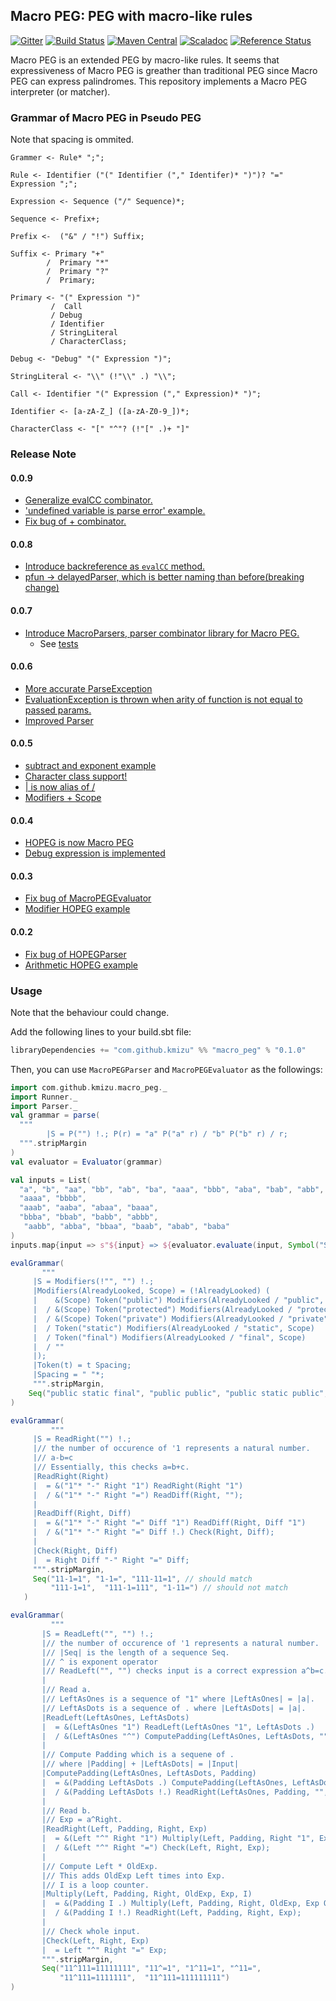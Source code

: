 ## Macro PEG: PEG with macro-like rules
 
[![Gitter](https://badges.gitter.im/kmizu/macro_peg.svg)](https://gitter.im/kmizu/macro_peg?utm_source=badge&utm_medium=badge&utm_campaign=pr-badge)
[![Build Status](https://travis-ci.org/kmizu/macro_peg.png?branch=master)](https://travis-ci.org/kmizu/macro_peg)
[![Maven Central](https://maven-badges.herokuapp.com/maven-central/com.github.kmizu/macro_peg_2.11/badge.svg)](https://maven-badges.herokuapp.com/maven-central/com.github.kmizu/macro_peg_2.11)
[![Scaladoc](http://javadoc-badge.appspot.com/com.github.kmizu/macro_peg_2.11.svg?label=scaladoc)](http://javadoc-badge.appspot.com/com.github.kmizu/macro_peg_2.11/index.html#com.github.kmizu.macro_peg.package)
[![Reference Status](https://www.versioneye.com/java/com.github.kmizu:macro_peg_2.11/reference_badge.svg?style=flat)](https://www.versioneye.com/java/com.github.kmizu:macro_peg_2.11/references)

Macro PEG is an extended PEG by macro-like rules.  It seems that expressiveness of Macro PEG
is greather than traditional PEG since Macro PEG can express palindromes.  This repository implements a Macro PEG
interpreter (or matcher).

### Grammar of Macro PEG in Pseudo PEG

Note that spacing is ommited.

    Grammer <- Rule* ";";
    
    Rule <- Identifier ("(" Identifier ("," Identifer)* ")")? "=" Expression ";";
    
    Expression <- Sequence ("/" Sequence)*;
    
    Sequence <- Prefix+;
    
    Prefix <-  ("&" / "!") Suffix;
    
    Suffix <- Primary "+"
            /  Primary "*"
            /  Primary "?"
            /  Primary;
    
    Primary <- "(" Expression ")"
             /  Call
             / Debug
             / Identifier
             / StringLiteral
             / CharacterClass;
             
    Debug <- "Debug" "(" Expression ")";
    
    StringLiteral <- "\\" (!"\\" .) "\\";
    
    Call <- Identifier "(" Expression ("," Expression)* ")";
    
    Identifier <- [a-zA-Z_] ([a-zA-Z0-9_])*;
    
    CharacterClass <- "[" "^"? (!"[" .)+ "]"
    
### Release Note

#### 0.0.9

* [Generalize evalCC combinator.](https://github.com/kmizu/macro_peg/commit/fd4525f86d30b3dd6573f33deebdc5f00a08c9a3)
* ['undefined variable is parse error' example.](https://github.com/kmizu/macro_peg/commit/bbfc7b1bd9c4fdabac9a45050cbe1416ff09db7e)
* [Fix bug of + combinator.](https://github.com/kmizu/macro_peg/commit/187e4489d062286a66c6dc39c73bd559543d746c)

#### 0.0.8
* [Introduce backreference as `evalCC` method.](https://github.com/kmizu/macro_peg/commit/91154c8da2148f38434bb91b292b202429d21de1)
* [pfun -> delayedParser, which is better naming than before(breaking change)](https://github.com/kmizu/macro_peg/commit/e5195caaa0248e8a05233326081de0296ce3dc26)

#### 0.0.7
* [Introduce MacroParsers, parser combinator library for Macro PEG.](https://github.com/kmizu/macro_peg/commit/3866502bf699ff6aac2426fc21a9fa6e97c00d09)
  * See [tests](https://github.com/kmizu/macro_peg/blob/3866502bf699ff6aac2426fc21a9fa6e97c00d09/src/test/scala/com/github/kmizu/macro_peg/MacroParsersSpec.scala)

#### 0.0.6
* [More accurate ParseException](https://github.com/kmizu/macro_peg/commit/40f9c1198127307f6f8e7f151c2fa216b0d6dca0)
* [EvaluationException is thrown when arity of function is not equal to passed params.](https://github.com/kmizu/macro_peg/commit/cceaf815debc5995d88b8019479bf156e0047016)
* [Improved Parser](https://github.com/kmizu/macro_peg/commit/4038366c73086c7ef50384e39db6e004f88b34cd)

#### 0.0.5
* [subtract and exponent example](https://github.com/kmizu/macro_peg/commit/c6fcd9c77174400c5629cc3ee5f243ff174f5ea2)
* [Character class support!](https://github.com/kmizu/macro_peg/commit/753dbca88a64bbba1dd57e4f9ca29e763f25c570)
* [| is now alias of /](https://github.com/kmizu/macro_peg/commit/11bc7037d5699f9fb4a168aa9801f3f6251f8c8a)
* [Modifiers + Scope](https://github.com/kmizu/macro_peg/commit/2d523000782ea0b9b3deca3d54cc7fb3cded7657)

#### 0.0.4
* [HOPEG is now Macro PEG](https://github.com/kmizu/macro_peg/commit/8bd5129ccb6268d09b72ef7460e16b873f0fc3f3)
* [Debug expression is implemented](https://github.com/kmizu/macro_peg/commit/d013760105974a8446da023147f0cade10679c8a)

#### 0.0.3
* [Fix bug of MacroPEGEvaluator](https://github.com/kmizu/macro_peg/commit/86b7c43ef52b9a6d2e81fcb541aca93e89b276ae)
* [Modifier HOPEG example](https://github.com/kmizu/macro_peg/commit/00221379bec06ddf3392e50803f6bf5d1316b579)

#### 0.0.2

* [Fix bug of HOPEGParser](https://github.com/kmizu/macro_peg/commit/a7a72bcffd22401b9fec7a71ff2a5992e6fe7448)
* [Arithmetic HOPEG example](https://github.com/kmizu/macro_peg/commit/1aadc5585490a13e6eb7cdbf60547eea1b424052)

### Usage

Note that the behaviour could change.

Add the following lines to your build.sbt file:

```scala
libraryDependencies += "com.github.kmizu" %% "macro_peg" % "0.1.0"
```

Then, you can use `MacroPEGParser` and `MacroPEGEvaluator` as the followings:

```scala
import com.github.kmizu.macro_peg._
import Runner._
import Parser._
val grammar = parse(
  """
        |S = P("") !.; P(r) = "a" P("a" r) / "b" P("b" r) / r;
  """.stripMargin
)
val evaluator = Evaluator(grammar)

val inputs = List(
  "a", "b", "aa", "bb", "ab", "ba", "aaa", "bbb", "aba", "bab", "abb", "baa", "aab", "bba",
  "aaaa", "bbbb", 
  "aaab", "aaba", "abaa", "baaa",
  "bbba", "bbab", "babb", "abbb",
   "aabb", "abba", "bbaa", "baab", "abab", "baba"
)
inputs.map{input => s"${input} => ${evaluator.evaluate(input, Symbol("S"))}"}.mkString("\n")

evalGrammar(
       """
     |S = Modifiers(!"", "") !.;
     |Modifiers(AlreadyLooked, Scope) = (!AlreadyLooked) (
     |    &(Scope) Token("public") Modifiers(AlreadyLooked / "public", "public")
     |  / &(Scope) Token("protected") Modifiers(AlreadyLooked / "protected", "protected")
     |  / &(Scope) Token("private") Modifiers(AlreadyLooked / "private", "private")
     |  / Token("static") Modifiers(AlreadyLooked / "static", Scope)
     |  / Token("final") Modifiers(AlreadyLooked / "final", Scope)
     |  / ""
     |);
     |Token(t) = t Spacing;
     |Spacing = " "*;
     """.stripMargin, 
    Seq("public static final", "public public", "public static public", "final static public", "final final", "public private", "protected public", "public static")
)

evalGrammar(
         """
     |S = ReadRight("") !.;
     |// the number of occurence of '1 represents a natural number.
     |// a-b=c
     |// Essentially, this checks a=b+c.
     |ReadRight(Right)
     |  = &("1"* "-" Right "1") ReadRight(Right "1")
     |  / &("1"* "-" Right "=") ReadDiff(Right, "");
     |
     |ReadDiff(Right, Diff)
     |  = &("1"* "-" Right "=" Diff "1") ReadDiff(Right, Diff "1")
     |  / &("1"* "-" Right "=" Diff !.) Check(Right, Diff);
     |
     |Check(Right, Diff)
     |  = Right Diff "-" Right "=" Diff;
     """.stripMargin,
     Seq("11-1=1", "1-1=", "111-11=1", // should match
         "111-1=1",  "111-1=111", "1-11=") // should not match
   )

evalGrammar(
         """
       |S = ReadLeft("", "") !.;
       |// the number of occurence of '1 represents a natural number.
       |// |Seq| is the length of a sequence Seq.
       |// ^ is exponent operator
       |// ReadLeft("", "") checks input is a correct expression a^b=c.
       |
       |// Read a.
       |// LeftAsOnes is a sequence of "1" where |LeftAsOnes| = |a|.
       |// LeftAsDots is a sequence of . where |LeftAsDots| = |a|.
       |ReadLeft(LeftAsOnes, LeftAsDots)
       |  = &(LeftAsOnes "1") ReadLeft(LeftAsOnes "1", LeftAsDots .)
       |  / &(LeftAsOnes "^") ComputePadding(LeftAsOnes, LeftAsDots, "");
       |
       |// Compute Padding which is a sequene of .
       |// where |Padding| + |LeftAsDots| = |Input|
       |ComputePadding(LeftAsOnes, LeftAsDots, Padding)
       |  = &(Padding LeftAsDots .) ComputePadding(LeftAsOnes, LeftAsDots, Padding .)
       |  / &(Padding LeftAsDots !.) ReadRight(LeftAsOnes, Padding, "", "1");
       |
       |// Read b.
       |// Exp = a^Right.
       |ReadRight(Left, Padding, Right, Exp)
       |  = &(Left "^" Right "1") Multiply(Left, Padding, Right "1", Exp, "", "")
       |  / &(Left "^" Right "=") Check(Left, Right, Exp);
       |
       |// Compute Left * OldExp.
       |// This adds OldExp Left times into Exp.
       |// I is a loop counter.
       |Multiply(Left, Padding, Right, OldExp, Exp, I)
       |  = &(Padding I .) Multiply(Left, Padding, Right, OldExp, Exp OldExp, I .)
       |  / &(Padding I !.) ReadRight(Left, Padding, Right, Exp);
       |
       |// Check whole input.
       |Check(Left, Right, Exp)
       |  = Left "^" Right "=" Exp;
       """.stripMargin,
       Seq("11^111=11111111", "11^=1", "1^11=1", "^11=", 
           "11^111=1111111",  "11^111=111111111")
)
```
      
